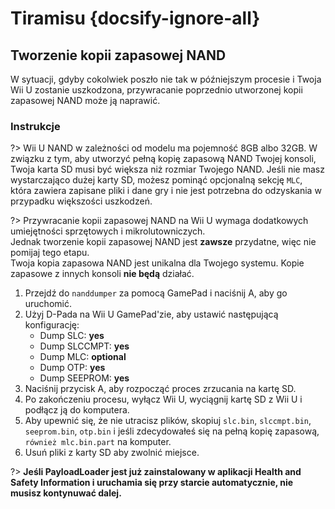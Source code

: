 # Tiramisu {docsify-ignore-all}

## Tworzenie kopii zapasowej NAND

W sytuacji, gdyby cokolwiek poszło nie tak w późniejszym procesie i Twoja Wii U zostanie uszkodzona, przywracanie poprzednio utworzonej kopii zapasowej NAND może ją naprawić.

### Instrukcje

?> Wii U NAND w zależności od modelu ma pojemność 8GB albo 32GB. W związku z tym, aby utworzyć pełną kopię zapasową NAND Twojej konsoli, Twoja karta SD musi być większa niż rozmiar Twojego NAND. Jeśli nie masz wystarczająco dużej karty SD, możesz pominąć opcjonalną sekcję `MLC`, która zawiera zapisane pliki i dane gry i nie jest potrzebna do odzyskania w przypadku większości uszkodzeń.

?> Przywracanie kopii zapasowej NAND na Wii U wymaga dodatkowych umiejętności sprzętowych i mikrolutowniczych. <br>Jednak tworzenie kopii zapasowej NAND jest **zawsze** przydatne, więc nie pomijaj tego etapu. <br>Twoja kopia zapasowa NAND jest unikalna dla Twojego systemu. Kopie zapasowe z innych konsoli **nie będą** działać.

1. Przejdź do `nanddumper` za pomocą GamePad i naciśnij A, aby go uruchomić.
1. Użyj D-Pada na Wii U GamePad'zie, aby ustawić następującą konfigurację:
    - Dump SLC: **yes**
    - Dump SLCCMPT: **yes**
    - Dump MLC: **optional**
    - Dump OTP: **yes**
    - Dump SEEPROM: **yes**
1. Naciśnij przycisk A, aby rozpocząć proces zrzucania na kartę SD.
1. Po zakończeniu procesu, wyłącz Wii U, wyciągnij kartę SD z Wii U i podłącz ją do komputera.
1. Aby upewnić się, że nie utracisz plików, skopiuj `slc.bin`, `slccmpt.bin`, `seeprom.bin`, `otp.bin` i jeśli zdecydowałeś się na pełną kopię zapasową, `również mlc.bin.part` na komputer.
1. Usuń pliki z karty SD aby zwolnić miejsce.

?> **Jeśli PayloadLoader jest już zainstalowany w aplikacji Health and Safety Information i uruchamia się przy starcie automatycznie, nie musisz kontynuwać dalej.**